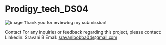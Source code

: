 # Prodigy_tech_DS04

![image](https://github.com/Sravani2540/Prodigy_tech_DS04/assets/172382612/d8023b92-ef9a-4a94-9a08-b83e5bf00cde)
Thank you for reviewing my submission!

Contact For any inquiries or feedback regarding this project, please contact:
Linkedin: Sravani B
Email: sravanibobba04@gmail.com

